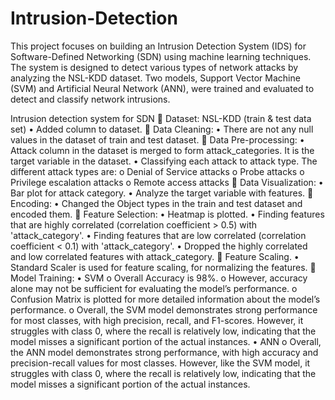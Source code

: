 # Intrusion-Detection
This project focuses on building an Intrusion Detection System (IDS) for Software-Defined Networking (SDN) using machine learning techniques. The system is designed to detect various types of network attacks by analyzing the NSL-KDD dataset. Two models, Support Vector Machine (SVM) and Artificial Neural Network (ANN), were trained and evaluated to detect and classify network intrusions.





Intrusion detection system for SDN
	Dataset: NSL-KDD (train & test data set)
•	Added column to dataset.
	Data Cleaning:
•	There are not any null values in the dataset of train and test dataset.
	Data Pre-processing:
•	Attack column in the dataset is merged to form attack_categories. It is the target variable in the dataset.
•	Classifying each attack to attack type. The different attack types are:
o	Denial of Service attacks
o	Probe attacks
o	Privilege escalation attacks
o	Remote access attacks
	Data Visualization:
•	Bar plot for attack category.
•	Analyze the target variable with features.
	Encoding:
•	Changed the Object types in the train and test dataset and encoded them.
	Feature Selection: 
•	Heatmap is plotted.
•	Finding features that are highly correlated (correlation coefficient > 0.5) with 'attack_category'.
•	Finding features that are low correlated (correlation coefficient < 0.1) with 'attack_category'.
•	Dropped the highly correlated and low correlated features with attack_category.
	Feature Scaling.
•	Standard Scaler is used for feature scaling, for normalizing the features.
	Model Training:
•	SVM
o	Overall Accuracy is 98%.
o	However, accuracy alone may not be sufficient for evaluating the model’s performance.
o	Confusion Matrix is plotted for more detailed information about the model’s performance.
o	Overall, the SVM model demonstrates strong performance for most classes, with high precision, recall, and F1-scores. However, it struggles with class 0, where the recall is relatively low, indicating that the model misses a significant portion of the actual instances.
•	ANN
o	Overall, the ANN model demonstrates strong performance, with high accuracy and precision-recall values for most classes. However, like the SVM model, it struggles with class 0, where the recall is relatively low, indicating that the model misses a significant portion of the actual instances.

